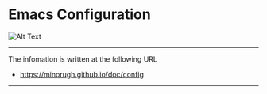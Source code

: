 # Emacs Configuration

![Alt Text](https://live.staticflickr.com/65535/51631946053_b9d848a357_b.jpg) 

---
The infomation is written at the following URL
* https://minorugh.github.io/doc/config
---
